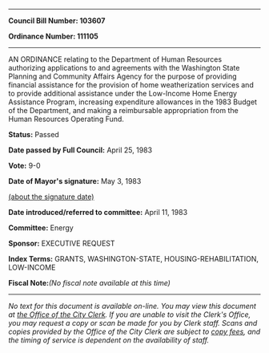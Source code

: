 

********

**Council Bill Number: 103607**
   
**Ordinance Number: 111105**
********

 AN ORDINANCE relating to the Department of Human Resources authorizing applications to and agreements with the Washington State Planning and Community Affairs Agency for the purpose of providing financial assistance for the provision of home weatherization services and to provide additional assistance under the Low-Income Home Energy Assistance Program, increasing expenditure allowances in the 1983 Budget of the Department, and making a reimbursable appropriation from the Human Resources Operating Fund.

**Status:** Passed
   
**Date passed by Full Council:** April 25, 1983
   
**Vote:** 9-0
   
**Date of Mayor's signature:** May 3, 1983
   
[(about the signature date)](/~public/approvaldate.htm)
   
   
   
**Date introduced/referred to committee:** April 11, 1983
   
**Committee:** Energy
   
**Sponsor:** EXECUTIVE REQUEST
   
   
**Index Terms:** GRANTS, WASHINGTON-STATE, HOUSING-REHABILITATION, LOW-INCOME

**Fiscal Note:**_(No fiscal note available at this time)_
********

_No text for this document is available on-line. You may view this document at [the Office of the City Clerk](http://www.seattle.gov/leg/clerk/contactUs.htm). If you are unable to visit the Clerk's Office, you may request a copy or scan be made for you by Clerk staff. Scans and copies provided by the Office of the City Clerk are subject to [copy fees](http://clerk.seattle.gov/~public/clerkfees.htm), and the timing of service is dependent on the availability of staff._

